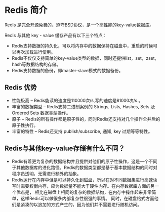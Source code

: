 
# Redis 简介

Redis 是完全开源免费的，遵守BSD协议，是一个高性能的key-value数据库。

Redis 与其他 key - value 缓存产品有以下三个特点：

*   Redis支持数据的持久化，可以将内存中的数据保持在磁盘中，重启的时候可以再次加载进行使用。
*   Redis不仅仅支持简单的key-value类型的数据，同时还提供list，set，zset，hash等数据结构的存储。
*   Redis支持数据的备份，即master-slave模式的数据备份。

## Redis 优势

*   性能极高 – Redis能读的速度是110000次/s,写的速度是81000次/s 。
*   丰富的数据类型 – Redis支持二进制案例的 Strings, Lists, Hashes, Sets 及 Ordered Sets 数据类型操作。
*   原子 – Redis的所有操作都是原子性的，同时Redis还支持对几个操作全并后的原子性执行。
*   丰富的特性 – Redis还支持 publish/subscribe, 通知, key 过期等等特性。

## Redis与其他key-value存储有什么不同？

*   Redis有着更为复杂的数据结构并且提供对他们的原子性操作，这是一个不同于其他数据库的进化路径。Redis的数据类型都是基于基本数据结构的同时对程序员透明，无需进行额外的抽象。
*   Redis运行在内存中但是可以持久化到磁盘，所以在对不同数据集进行高速读写时需要权衡内存，应为数据量不能大于硬件内存。在内存数据库方面的另一个优点是， 相比在磁盘上相同的复杂的数据结构，在内存中操作起来非常简单，这样Redis可以做很多内部复杂性很强的事情。 同时，在磁盘格式方面他们是紧凑的以追加的方式产生的，因为他们并不需要进行随机访问。